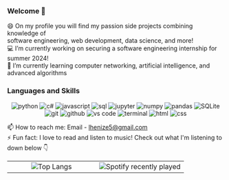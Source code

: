 ### Welcome 👋  

😄 On my profile you will find my passion side projects combining knowledge of  
software engineering, web development, data science, and more!  
💻 I’m currently working on securing a software engineering internship for summer 2024!  
📖 I’m currently learning computer networking, artificial intelligence, and advanced algorithms  
### Languages and Skills  
<!-- badges found at https://github.com/Ileriayo/markdown-badges -->
<div align="center">
  <img src="https://img.shields.io/badge/python-3776AB?style=for-the-badge&logo=python&logoColor=white" alt="python" />
  <img src="https://img.shields.io/badge/c%23-%23239120.svg?style=for-the-badge&logo=csharp&logoColor=white" alt="c#" />
  <img src="https://img.shields.io/badge/JavaScript-F7DF1E?style=for-the-badge&logo=javascript&logoColor=black" alt="javascript" />
  <img src="https://img.shields.io/badge/SQL-407AFC?style=for-the-badge&logo=icloud&logoColor=white" alt="sql" />
  <img src="https://img.shields.io/badge/jupyter-%23FA0F00.svg?style=for-the-badge&logo=jupyter&logoColor=white" alt="jupyter" />
  <img src="https://img.shields.io/badge/numpy-%23013243.svg?style=for-the-badge&logo=numpy&logoColor=white" alt="numpy" />
  <img src="https://img.shields.io/badge/pandas-%23150458.svg?style=for-the-badge&logo=pandas&logoColor=white" alt="pandas" />
  <img src="https://img.shields.io/badge/sqlite-003B57?style=for-the-badge&logo=sqlite&logoColor=white" alt="SQLite" />
  <img src="https://img.shields.io/badge/Git-F05032?style=for-the-badge&logo=git&logoColor=white" alt="git" />
  <img src="https://img.shields.io/badge/GitHub-100000?style=for-the-badge&logo=github&logoColor=white" alt="github" />
  <img src="https://img.shields.io/badge/vs%20code-007ACC?style=for-the-badge&logo=visual%20studio%20code&logoColor=white" alt="vs code" />
  <img src="https://img.shields.io/badge/terminal%20commands-black?style=for-the-badge&logo=windows%20terminal&logoColor=white" alt="terminal" />
  <img src="https://img.shields.io/badge/HTML-E34F26?style=for-the-badge&logo=html5&logoColor=white" alt="html" />
  <img src="https://img.shields.io/badge/css-1572B6?style=for-the-badge&logo=css3&logoColor=white" alt="css" />
</div>

📫 How to reach me: Email - lhenize5@gmail.com  
⚡ Fun fact: I love to read and listen to music! Check out what I'm listening to down below 👇  

<div align="center">
  <table width="100%">
    <tbody>
      <tr>
        <td width="50%" style="border: none !important;">
        <div align="center" width="100%">
          <img alt="Top Langs" src="https://github-readme-stats.vercel.app/api/top-langs/?username=LukeHenize&size_weight=0.5&count_weight=0.5" vertical-align="middle"/>
        </div>
        </td>
        <td width="50%" style="border: none !important;">
        <div align="center" width="100%">
          <img alt="Spotify recently played" src="https://spotify-recently-played-readme.vercel.app/api?user=rjwl1h4srwry9dq2fwsw2w200"vertical-align="middle"/>
        </div>
        </td>
      </tr>
    </tbody>
  <table>
<div>
